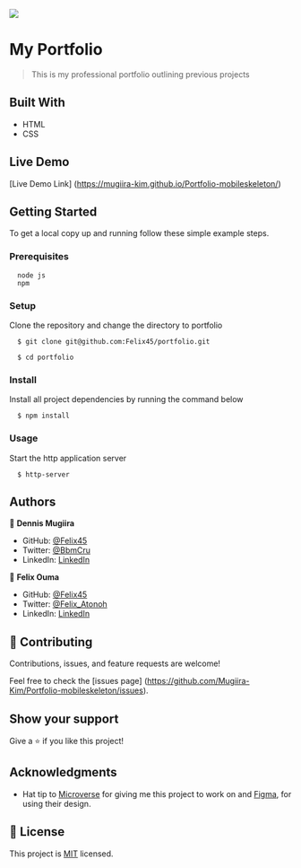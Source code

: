 ![](https://img.shields.io/badge/Microverse-blueviolet)

# My Portfolio

> This is my professional portfolio outlining previous projects

## Built With

- HTML
- CSS


## Live Demo

[Live Demo Link] (https://mugiira-kim.github.io/Portfolio-mobileskeleton/)


## Getting Started

To get a local copy up and running follow these simple example steps.

### Prerequisites
```
  node js
  npm

```
### Setup
Clone the repository and change the directory to portfolio

``` 
  $ git clone git@github.com:Felix45/portfolio.git

  $ cd portfolio

```

### Install
Install all project dependencies by running the command below
 
``` 
  $ npm install
```
### Usage
Start the http application server
``` 
  $ http-server
```



## Authors

👤 **Dennis Mugiira**

- GitHub: [@Felix45](https://github.com/Mugiira-Kim)
- Twitter: [@BbmCru](https://twitter.com/)
- LinkedIn: [LinkedIn](https://www.linkedin.com/in/mugiira-kim/)


👤 **Felix Ouma**

- GitHub: [@Felix45](https://github.com/Felix45)
- Twitter: [@Felix_Atonoh](https://twitter.com/Felix_Atonoh)
- LinkedIn: [LinkedIn](https://www.linkedin.com/in/felix-ouma-639766b0/)

## 🤝 Contributing

Contributions, issues, and feature requests are welcome!

Feel free to check the [issues page] (https://github.com/Mugiira-Kim/Portfolio-mobileskeleton/issues).

## Show your support

Give a ⭐️ if you like this project!

## Acknowledgments

- Hat tip to [Microverse](https://bit.ly/MicroverseTN) for giving me this project to work on and [Figma](https://www.figma.com/file/l7SqJ3ZfkAKih9sFxvWSR4/Microverse-Student-Project-1), for using their design.

## 📝 License

This project is [MIT](https://github.com/git/git-scm.com/blob/main/MIT-LICENSE.txt) licensed.
